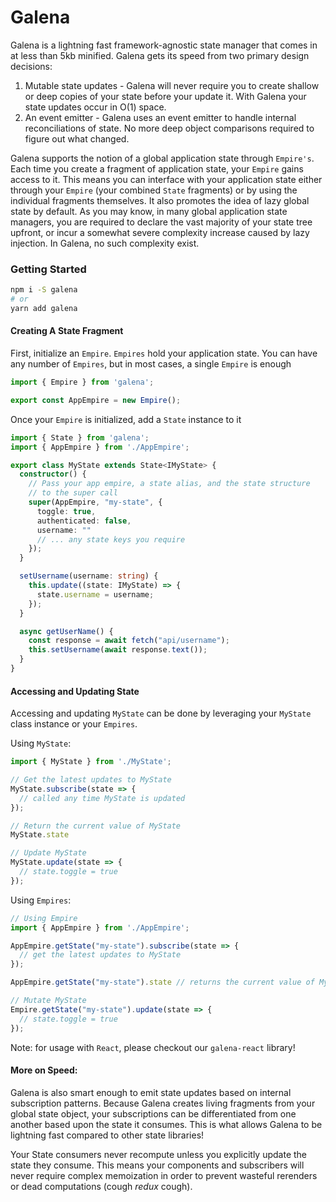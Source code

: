 # Galena

Galena is a lightning fast framework-agnostic state manager that comes in at less than 5kb minified. Galena gets its speed from two primary design decisions:

1. Mutable state updates - Galena will never require you to create shallow or deep copies of your state before your update it. With Galena your state updates occur in O(1) space.
2. An event emitter - Galena uses an event emitter to handle internal reconciliations of state. No more deep object comparisons required to figure out what changed.

Galena supports the notion of a global application state through `Empire's`. Each time you create a fragment of application state, your `Empire` gains access to it. This means you can interface with your application state either through your `Empire` (your combined `State` fragments) or by using the individual fragments themselves. It also promotes the idea of lazy global state by default. As you may know, in many global application state managers, you are required to declare the vast majority of your state tree upfront, or incur a somewhat severe complexity increase caused by lazy injection. In Galena, no such complexity exist.

### Getting Started

```bash
npm i -S galena
# or
yarn add galena
```

#### Creating A State Fragment

First, initialize an `Empire`. `Empires` hold your application state. You can have any number of `Empires`, but in most cases, a single `Empire` is enough

```Typescript
import { Empire } from 'galena';

export const AppEmpire = new Empire();
```

Once your `Empire` is initialized, add a `State` instance to it

```TypeScript
import { State } from 'galena';
import { AppEmpire } from './AppEmpire';

export class MyState extends State<IMyState> {
  constructor() {
    // Pass your app empire, a state alias, and the state structure
    // to the super call
    super(AppEmpire, "my-state", {
      toggle: true,
      authenticated: false,
      username: ""
      // ... any state keys you require
    });
  }

  setUsername(username: string) {
    this.update((state: IMyState) => {
      state.username = username;
    });
  }

  async getUserName() {
    const response = await fetch("api/username");
    this.setUsername(await response.text());
  }
}
```

#### Accessing and Updating State

Accessing and updating `MyState` can be done by leveraging your `MyState` class instance or your `Empires`.

Using `MyState`:

```TypeScript
import { MyState } from './MyState';

// Get the latest updates to MyState
MyState.subscribe(state => {
  // called any time MyState is updated
});

// Return the current value of MyState
MyState.state

// Update MyState
MyState.update(state => {
  // state.toggle = true
});
```

Using `Empires`:

```TypeScript
// Using Empire
import { AppEmpire } from './AppEmpire';

AppEmpire.getState("my-state").subscribe(state => {
  // get the latest updates to MyState
});

AppEmpire.getState("my-state").state // returns the current value of MyState

// Mutate MyState
Empire.getState("my-state").update(state => {
  // state.toggle = true
});
```

Note: for usage with `React`, please checkout our `galena-react` library!

#### More on Speed:

Galena is also smart enough to emit state updates based on internal subscription patterns. Because Galena creates living fragments from your global state object, your subscriptions can be differentiated from one another based upon the state it consumes. This is what allows Galena to be lightning fast compared to other state libraries!

Your State consumers never recompute unless you explicitly update the state they consume. This means your components and subscribers will never require complex memoization in order to prevent wasteful rerenders or dead computations (cough _redux_ cough).